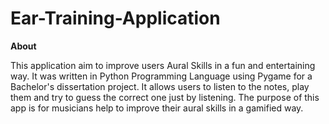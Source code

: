 # Ear-Training-Application
**About**

This application aim to improve users Aural Skills in a fun and entertaining way. 
It was written in Python Programming Language using Pygame for a Bachelor's dissertation project.
It allows users to listen to the notes, play them and try to guess the correct one just by listening.
The purpose of this app is for musicians help to improve their aural skills in a gamified way.
